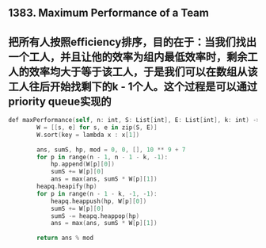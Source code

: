 ## 1383. Maximum Performance of a Team
## 把所有人按照efficiency排序，目的在于：当我们找出一个工人，并且让他的效率为组内最低效率时，剩余工人的效率均大于等于该工人，于是我们可以在数组从该工人往后开始找剩下的k - 1个人。这个过程是可以通过priority queue实现的

```swift
def maxPerformance(self, n: int, S: List[int], E: List[int], k: int) -> int:
        W = [[s, e] for s, e in zip(S, E)]
        W.sort(key = lambda x : x[1])
        
        ans, sumS, hp, mod = 0, 0, [], 10 ** 9 + 7
        for p in range(n - 1, n - 1 - k, -1):
            hp.append(W[p][0])
            sumS += W[p][0]
            ans = max(ans, sumS * W[p][1])
        heapq.heapify(hp)
        for p in range(n - 1 - k, -1, -1):
            heapq.heappush(hp, W[p][0])
            sumS += W[p][0]
            sumS -= heapq.heappop(hp)
            ans = max(ans, sumS * W[p][1])
          
        return ans % mod
```
